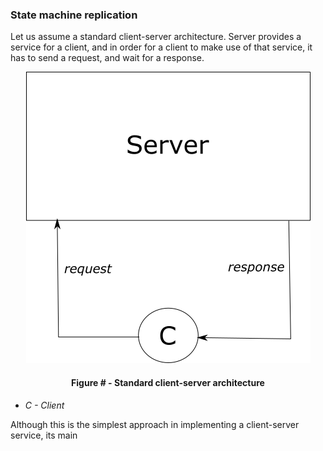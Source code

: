 ### State machine replication

Let us assume a standard client-server architecture. Server provides a service for a client, and in order for a client to make use of that service, it has to send a request, and wait for a response.

<div align='center'> 
	<img src="https://github.com/lukamiletic95/papers/blob/master/images/fig4.png" />
	<h4>Figure # - Standard client-server architecture</h4>
</div>

* *C - Client*

Although this is the simplest approach in implementing a client-server service, its main 
<!--stackedit_data:
eyJoaXN0b3J5IjpbMjE0MzAyNzAzOCwxMDQ3MTU5NzU2LC0xND
E3MzkyNzk5LDE0NzU4ODI2NTEsMTc0ODE3OTY4XX0=
-->